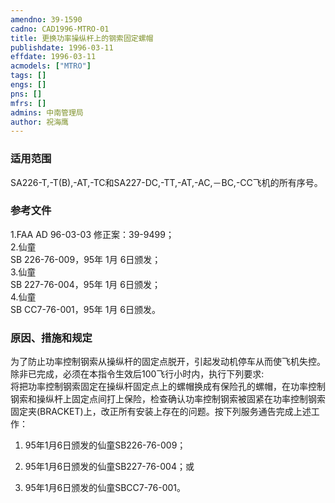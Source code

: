 ```yaml
---
amendno: 39-1590  
cadno: CAD1996-MTRO-01  
title: 更换功率操纵杆上的钢索固定螺帽  
publishdate: 1996-03-11  
effdate: 1996-03-11  
acmodels: ["MTRO"]  
tags: []  
engs: []  
pns: []  
mfrs: []  
admins: 中南管理局  
author: 祝海鹰  
---
```

  
### 适用范围  
SA226-T,-T(B),-AT,-TC和SA227-DC,-TT,-AT,-AC,－BC,-CC飞机的所有序号。  
  
<!--more-->  
### 参考文件  
  1.FAA AD 96-03-03 修正案：39-9499；  
  2.仙童  
SB 226-76-009，95年 1月 6日颁发；  
  3.仙童  
SB 227-76-004，95年 1月 6日颁发；  
  4.仙童  
SB CC7-76-001，95年 1月 6日颁发。  
  
### 原因、措施和规定  

  为了防止功率控制钢索从操纵杆的固定点脱开，引起发动机停车从而使飞机失控。除非已完成，必须在本指令生效后100飞行小时内，执行下列要求:  
  将把功率控制钢索固定在操纵杆固定点上的螺帽换成有保险孔的螺帽，在功率控制钢索和操纵杆上固定点间打上保险，检查确认功率控制钢索被固紧在功率控制钢索固定夹(BRACKET)上，改正所有安装上存在的问题。按下列服务通告完成上述工作：  
  1) 95年1月6日颁发的仙童SB226-76-009；  
  2) 95年1月6日颁发的仙童SB227-76-004；或   
  
  3) 95年1月6日颁发的仙童SBCC7-76-001。  

